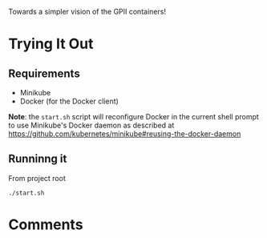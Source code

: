 Towards a simpler vision of the GPII containers!

# Trying It Out

## Requirements
* Minikube
* Docker (for the Docker client)

**Note**: the `start.sh` script will reconfigure Docker in the current shell prompt to use Minikube's Docker daemon as described at https://github.com/kubernetes/minikube#reusing-the-docker-daemon

## Runninng it

From project root
```
./start.sh
```

# Comments
